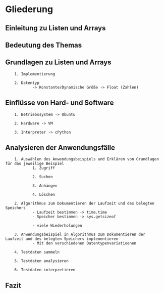 # Gliederung


## Einleitung zu Listen und Arrays


## Bedeutung des Themas


## Grundlagen zu Listen und Arrays
        1. Implementierung
        
        2. Datentyp
                -> Konstante/Dynamische Größe -> Float (Zahlen)

## Einflüsse von Hard- und Software
        1. Betriebssystem -> Ubuntu

        2. Hardware -> VM

        3. Interpreter -> cPython


## Analysieren der Anwendungsfälle
        1. Auswählen des Anwendungsbeispiels und Erklären von Grundlagen für das jeweilige Beispiel
                1. Zugriff

                2. Suchen

                3. Anhängen

                4. Löschen

        2. Algorithmus zum Dokumentieren der Laufzeit und des belegten Speichers
                - Laufzeit bestimmen -> time.time
                - Speicher bestimmen -> sys.getsizeof

                - viele Wiederholungen

        3. Anwendungsbeispiel in Algorithmus zum Dokumentieren der Laufzeit und des belegten Speichers implementieren
                - Mit den verschiedenen Datentypenvariatioenen

        4. Testdaten sammeln

        5. Testdaten analysieren

        6. Testdaten interpretieren


## Fazit
